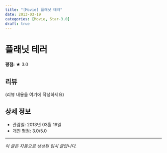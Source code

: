 ```yaml
---
title: "[Movie] 플래닛 테러"
date: 2013-03-19
categories: [Movie, Star-3.0]
draft: true
---
```


# 플래닛 테러

**평점:** ★ 3.0

## 리뷰

(리뷰 내용을 여기에 작성하세요)

## 상세 정보

- 관람일: 2013년 03월 19일
- 개인 평점: 3.0/5.0

---

*이 글은 자동으로 생성된 임시 글입니다.*
